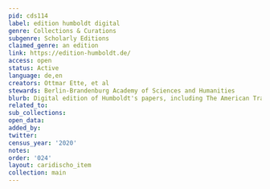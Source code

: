 ```yaml
---
pid: cds114
label: edition humboldt digital
genre: Collections & Curations
subgenre: Scholarly Editions
claimed_genre: an edition
link: https://edition-humboldt.de/
access: open
status: Active
language: de,en
creators: Ottmar Ette, et al
stewards: Berlin-Brandenburg Academy of Sciences and Humanities
blurb: Digital edition of Humboldt's papers, including The American Travel Journals.
related_to:
sub_collections:
open_data:
added_by:
twitter:
census_year: '2020'
notes:
order: '024'
layout: caridischo_item
collection: main
---
```

